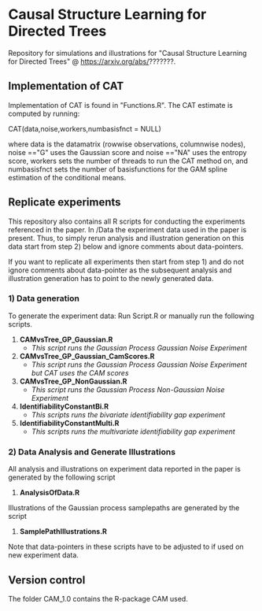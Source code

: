 # Causal Structure Learning for Directed Trees
Repository for simulations and illustrations for "Causal Structure Learning for Directed Trees" @ https://arxiv.org/abs/???????. 


## Implementation of CAT
Implementation of CAT is found in "Functions.R". The CAT estimate is computed by running:

CAT(data,noise,workers,numbasisfnct = NULL)

where data is the datamatrix (rowwise observations, columnwise nodes), noise =="G" uses the Gaussian score and noise =="NA" uses the entropy score, workers sets the number of threads to run the CAT method on, and numbasisfnct sets the number of basisfunctions for the GAM spline estimation of the conditional means.

## Replicate experiments

This repository also contains all R scripts for conducting the experiments referenced in the paper. In /Data the experiment data used in the paper is present. Thus, to simply rerun analysis and illustration generation on this data start from step 2) below and ignore comments about data-pointers.

If you want to replicate all experiments then start from step 1) and do not ignore comments about data-pointer as the subsequent analysis and illustration generation has to point to the newly generated data.

### 1) Data generation 


To generate the experiment data: Run Script.R or manually run the following scripts. 

1. **CAMvsTree_GP_Gaussian.R**
    * *This script runs the Gaussian Process Gaussian Noise Experiment*
2. **CAMvsTree_GP_Gaussian_CamScores.R**
    * *This script runs the Gaussian Process Gaussian Noise Experiment but CAT uses the CAM scores*
3. **CAMvsTree_GP_NonGaussian.R**
    * *This script runs the Gaussian Process Non-Gaussian Noise Experiment*
4. **IdentifiabilityConstantBi.R**
    * *This scripts runs the bivariate identifiability gap experiment*
5. **IdentifiabilityConstantMulti.R**
    * *This scripts runs the multivariate identifiability gap experiment*

###

### 2) Data Analysis and Generate Illustrations

All analysis and illustrations on experiment data reported in the paper is generated by the following script

1. **AnalysisOfData.R**

Illustrations of the Gaussian process samplepaths are generated by the script

1. **SamplePathIllustrations.R**

Note that data-pointers in these scripts have to be adjusted to if used on new experiment data.


## Version control
The folder CAM_1.0 contains the R-package CAM used.